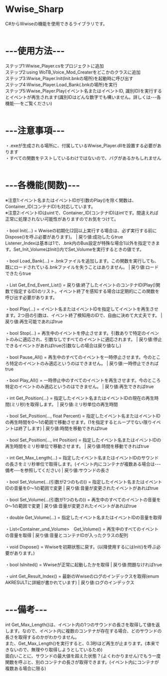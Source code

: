 # Wwise_Sharp<br>
C#からWwiseの機能を使用できるライブラリです。<br>
<br>
# ---使用方法---<br>
ステップ1:Wwise_Player.csをプロジェクトに追加<br>
ステップ2:using WoTB_Voice_Mod_Createrをどこかのクラスに追加<br>
ステップ3:Wwise_Player.Init(Init.bnkの場所)を起動時に呼び出す<br>
ステップ4:Wwise_Player.Load_Bank(.bnkの場所)を実行<br>
ステップ5:Wwise_Player.Play(イベント名またはイベントID, 識別ID)を実行するとイベントが再生されます(識別IDはどんな数字でも構いません。詳しくは---各機能---をご覧ください)<br>
<br>
# ---注意事項---<br>
・.exeが生成される場所に、付属しているWwise_Player.dllを設置する必要があります<br>
・すべての関数をテストしているわけではないので、バグがあるかもしれません<br>
<br>
# ---各機能(関数)---<br>
※注意1:イベント名またはイベントIDが引数のPlay()を除く関数は、Container_ID(コンテナID)も対応しています。<br>
※注意2:イベントIDはuintで、Container_ID(コンテナID)はintです。間違えれば正常に処理されない可能性がありますのでお気をつけて。<br>
<br>
・bool Init(...) = Wwiseの初期化(2回以上実行する場合は、必ず実行する前にDispose()を呼ぶ必要があります)。 | 戻り値:成功したらtrue<br>
Listener_Indexは基本は1で、.bnk内のBus設定が特殊な場合1以外を指定できます。Set_Init_VolumeはInit()内でSet_Volumeを実行するときの値です。<br>
<br>
・bool Load_Bank(...) = .bnkファイルを追加します。この関数を実行しても、既にロードされている.bnkファイルを失うことはありません。 | 戻り値:ロードできたらtrue<br>
<br>
・List<int> Get_End_Event_List() = 戻り値:終了したイベントのコンテナID(Play()関数で指定するID)のリスト。イベント終了を感知する場合は定期的にこの関数を呼び出す必要があります。<br>
  <br>
・bool Play(...) = イベント名またはイベントIDを指定してイベントを再生させます。2つ目の引数は、イベント終了検知用のIDで、自由に決めて大丈夫です。 | 戻り値:再生可能であればtrue<br>
  <br>
・bool Stop(...) = 再生中のイベントを停止させます。引数ありで特定のイベントのみに適応され、引数なしですべてのイベントに適応されます。 | 戻り値:停止できるイベントがあればtrue(引数なしの場合は戻り値なし)<br>
  <br>
・bool Pause_All() = 再生中のすべてのイベントを一時停止させます。今のところ特定のイベントのみ適応というのはできません。 | 戻り値:一時停止できればtrue<br>
  <br>
・bool Play_All() = 一時停止中のすべてのイベントを再生させます。今のところ特定のイベントのみ適応というのはできません。 | 戻り値:再生できればtrue<br>
  <br>
・int Get_Position(...) = 指定したイベント名またはイベントIDの現在の再生時間(ミリ秒)を取得します。 | 戻り値:ミリ秒単位の再生時間<br>
  <br>
・bool Set_Position(..., float Percent) = 指定したイベント名またはイベントIDの再生時間を0～1の範囲で移動させます。(1を指定するとループでない限りイベントは終了します) | 戻り値:時間を移動できればtrue<br>
  <br>
・bool Set_Position(..., int Position) = 指定したイベント名またはイベントIDの再生時間をミリ秒単位で移動させます。 | 戻り値:時間を移動できればtrue<br>
  <br>
・int Get_Max_Length(...) = 指定したイベント名またはイベントIDのサウンドの長さをミリ秒単位で取得します。(イベント内にコンテナが複数ある場合は---備考---を参照してください) | 戻り値:サウンドの長さ<br>
  <br>
・bool Set_Volume(...(引数が2つのもの)) = 指定したイベント名またはイベントIDの音量を0～1の範囲で変更 | 戻り値:音量が変更されたイベントがあればtrue<br>
  <br>
・bool Set_Volume(...(引数が1つのもの)) = 再生中のすべてのイベントの音量を0～1の範囲で変更 | 戻り値:音量が変更されたイベントがあればtrue<br>
  <br>
・double Get_Volume(...) = 指定したイベント名またはイベントIDの音量を取得<br>
  <br>
・List<Container_und_Volume>　Get_Volume() = 再生中のすべてのイベントの音量を取得 | 戻り値:音量とコンテナIDが入ったクラスの配列<br>
  <br>
・void Dispose() = Wwiseを初期状態に戻す。(以降使用するにはInit()を呼ぶ必要があります。)<br>
  <br>
・bool IsInited() = Wwiseが正常に起動したかを取得 | 戻り値:問題なければtrue<br>
  <br>
・uint Get_Result_Index() = 最新のWwiseのログのインデックスを取得(enum AKRESULTに詳細が書かれています) | 戻り値:ログのインデックス<br>
  <br>
# ---備考---
int Get_Max_Length()は、イベント内の1つのサウンドの長さを取得して値を返します。なので、イベント内に複数のコンテナが存在する場合、どのサウンドの長さを取得するのかがわかりません。<br>
また、Get_Max_Length()を実行すると、0.3秒ほど再生が止まります。(本来できないので、無理やり取得しようとしているため)<br>
面白いことに、サウンドの最大値を超えた状態？(よくわかりません)でもう一度関数を呼ぶと、別のコンテナの長さが取得できます。(イベント内にコンテナが複数ある場合に限る)
